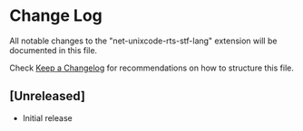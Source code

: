 # Change Log

All notable changes to the "net-unixcode-rts-stf-lang" extension will be documented in this file.

Check [Keep a Changelog](http://keepachangelog.com/) for recommendations on how to structure this file.

## [Unreleased]

- Initial release